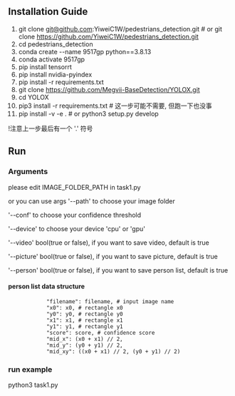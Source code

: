 ## Installation Guide 
1. git clone git@github.com:YiweiC1W/pedestrians_detection.git # or git clone  https://github.com/YiweiC1W/pedestrians_detection.git
2. cd pedestrians_detection
3. conda create --name 9517gp python==3.8.13
4. conda activate 9517gp
5. pip install tensorrt
6. pip install nvidia-pyindex
7. pip install -r requirements.txt
8. git clone https://github.com/Megvii-BaseDetection/YOLOX.git
9. cd YOLOX
10. pip3 install -r requirements.txt # 这一步可能不需要, 但跑一下也没事
11. pip install -v -e .   # or  python3 setup.py develop

!注意上一步最后有一个 '.' 符号  

## Run

### Arguments

please edit IMAGE_FOLDER_PATH in task1.py

or you can use args '--path' to choose your image folder

'--conf' to choose your confidence threshold

'--device' to choose your device 'cpu' or 'gpu'

'--video' bool(true or false), if you want to save video, default is true

'--picture' bool(true or false), if you want to save picture, default is true

'--person' bool(true or false), if you want to save person list, default is true

#### person list data structure



                "filename": filename, # input image name
                "x0": x0, # rectangle x0
                "y0": y0, # rectangle y0
                "x1": x1, # rectangle x1
                "y1": y1, # rectangle y1
                "score": score, # confidence score
                "mid_x": (x0 + x1) // 2,
                "mid_y": (y0 + y1) // 2,
                "mid_xy": ((x0 + x1) // 2, (y0 + y1) // 2)


### run example
python3 task1.py


